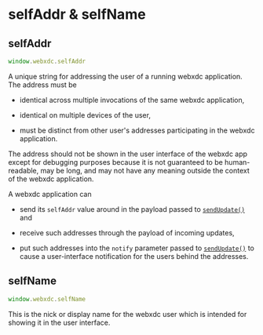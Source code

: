 # selfAddr & selfName

## selfAddr

```js
window.webxdc.selfAddr
```

A unique string for addressing the user of a running webxdc application. 
The address must be 

- identical across multiple invocations of the same webxdc application,

- identical on multiple devices of the user, 

- must be distinct from other user's addresses participating in the webxdc application. 

The address should not be shown in the user interface of the webxdc app
except for debugging purposes because it is not guaranteed to be human-readable,
may be long, and may not have any meaning outside the context of the webxdc application. 

A webxdc application can 

- send its `selfAddr` value around in the payload passed to [`sendUpdate()`] and 

- receive such addresses through the payload of incoming updates,

- put such addresses into the `notify` parameter passed to [`sendUpdate()`] 
  to cause a user-interface notification for the users behind the addresses. 


## selfName

```js
window.webxdc.selfName
```

This is the nick or display name for the webxdc user 
which is intended for showing it in the user interface. 

[`sendUpdate()`]: ./sendUpdate.html
